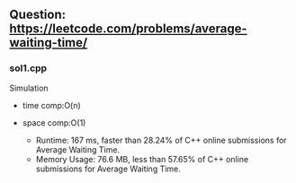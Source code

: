 ## Question: https://leetcode.com/problems/average-waiting-time/

### sol1.cpp
Simulation

* time comp:O(n)
* space comp:O(1)

    * Runtime: 167 ms, faster than 28.24% of C++ online submissions for Average Waiting Time.
    * Memory Usage: 76.6 MB, less than 57.65% of C++ online submissions for Average Waiting Time.
